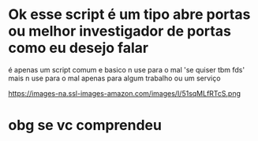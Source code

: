 # Ok esse script é um tipo abre portas ou melhor investigador de portas como eu desejo falar

é apenas um script comum e basico n use para o mal 'se quiser tbm fds' mais n use para o mal apenas para algum trabalho ou um serviço 

  <img>https://images-na.ssl-images-amazon.com/images/I/51sqMLfRTcS.png<img>
  
   # obg se vc comprendeu 
